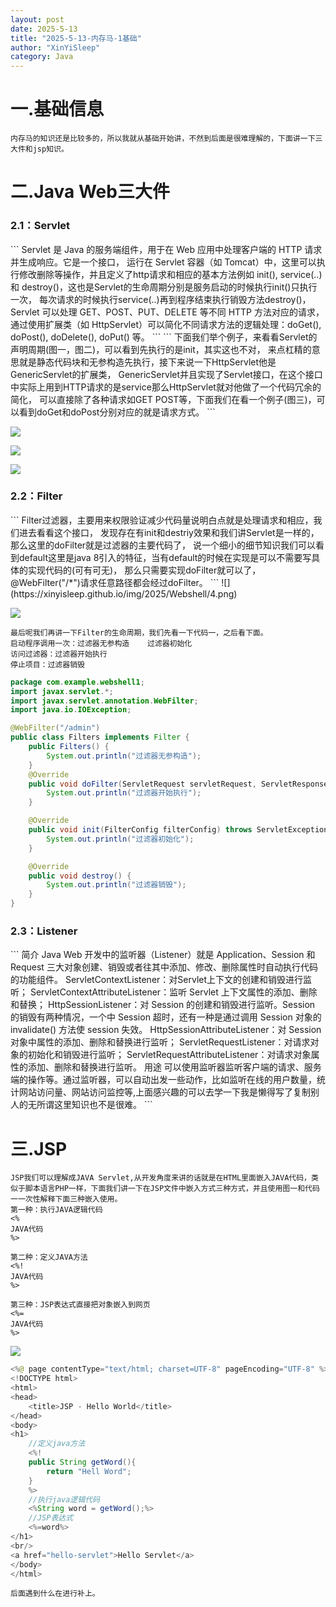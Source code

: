 ```yaml
---
layout: post
date: 2025-5-13
title: "2025-5-13-内存马-1基础"
author: "XinYiSleep"
category: Java
---
```

<h1 id="BLWxk">一.基础信息</h1>

```
内存马的知识还是比较多的，所以我就从基础开始讲，不然到后面是很难理解的，下面讲一下三大件和jsp知识。
```
<h1 id="ULhO0">二.Java Web三大件</h1>

<h3 id="PbTzO">2.1：Servlet</h3>
```
Servlet 是 Java 的服务端组件，用于在 Web 应用中处理客户端的 HTTP 请求并生成响应。它是一个接口，
运行在 Servlet 容器（如 Tomcat）中，这里可以执行修改删除等操作，并且定义了http请求和相应的基本方法例如 
init(), service(..) 和 destroy()，这也是Servlet的生命周期分别是服务启动的时候执行init()只执行一次，
每次请求的时候执行service(..)再到程序结束执行销毁方法destroy()，Servlet 可以处理 GET、POST、PUT、DELETE 等不同 HTTP 方法对应的请求，
通过使用扩展类（如 HttpServlet）可以简化不同请求方法的逻辑处理：doGet(), doPost(), doDelete(), doPut() 等。
```
```
下面我们举个例子，来看看Servlet的声明周期(图一，图二)，可以看到先执行的是init，其实这也不对，
来点杠精的意思就是静态代码块和无参构造先执行，接下来说一下HttpServlet他是GenericServlet的扩展类，
GenericServlet并且实现了Servlet接口，在这个接口中实际上用到HTTP请求的是service那么HttpServlet就对他做了一个代码冗余的简化，
可以直接除了各种请求如GET POST等，下面我们在看一个例子(图三)，可以看到doGet和doPost分别对应的就是请求方式。
```

![](https://xinyisleep.github.io/img/2025/Webshell/1.png)

![](https://xinyisleep.github.io/img/2025/Webshell/2.png)

![](https://xinyisleep.github.io/img/2025/Webshell/3.png)

<h3 id="qI9Vh">2.2：Filter</h3>
```
Filter过滤器，主要用来权限验证减少代码量说明白点就是处理请求和相应，我们进去看看这个接口，
发现存在有init和destriy效果和我们讲Servlet是一样的，那么这里的doFilter就是过滤器的主要代码了，
说一个细小的细节知识我们可以看到default这里是java 8引入的特征，当有default的时候在实现是可以不需要写具体的实现代码的(可有可无)，
那么只需要实现doFilter就可以了，@WebFilter("/*")请求任意路径都会经过doFilter。
```
![](https://xinyisleep.github.io/img/2025/Webshell/4.png)

![](https://xinyisleep.github.io/img/2025/Webshell/5.png)

```
最后呢我们再讲一下Filter的生命周期，我们先看一下代码一，之后看下面。
启动程序调用一次：过滤器无参构造	过滤器初始化
访问过滤器：过滤器开始执行
停止项目：过滤器销毁
```
```java
package com.example.webshell1;
import javax.servlet.*;
import javax.servlet.annotation.WebFilter;
import java.io.IOException;

@WebFilter("/admin")
public class Filters implements Filter {
    public Filters() {
        System.out.println("过滤器无参构造");
    }
    @Override
    public void doFilter(ServletRequest servletRequest, ServletResponse servletResponse, FilterChain filterChain) throws IOException, ServletException {
        System.out.println("过滤器开始执行");
    }

    @Override
    public void init(FilterConfig filterConfig) throws ServletException {
        System.out.println("过滤器初始化");
    }

    @Override
    public void destroy() {
        System.out.println("过滤器销毁");
    }
}

```

<h3 id="XgZGJ">2.3：Listener</h3>
```
简介
Java Web 开发中的监听器（Listener）就是 Application、Session 和 Request 三大对象创建、销毁或者往其中添加、修改、删除属性时自动执行代码的功能组件。
ServletContextListener：对Servlet上下文的创建和销毁进行监听； ServletContextAttributeListener：监听 Servlet 上下文属性的添加、删除和替换；
HttpSessionListener：对 Session 的创建和销毁进行监听。Session 的销毁有两种情况，一个中 Session 超时，还有一种是通过调用 Session 对象的 invalidate() 方法使 session 失效。
HttpSessionAttributeListener：对 Session 对象中属性的添加、删除和替换进行监听；
ServletRequestListener：对请求对象的初始化和销毁进行监听； ServletRequestAttributeListener：对请求对象属性的添加、删除和替换进行监听。
用途
可以使用监听器监听客户端的请求、服务端的操作等。通过监听器，可以自动出发一些动作，比如监听在线的用户数量，统计网站访问量、网站访问监控等,上面感兴趣的可以去学一下我是懒得写了复制别人的无所谓这里知识也不是很难。
```
<h1 id="J8Z3a">三.JSP</h1>

```
JSP我们可以理解成JAVA Servlet,从开发角度来讲的话就是在HTML里面嵌入JAVA代码，类似于脚本语言PHP一样，下面我们讲一下在JSP文件中嵌入方式三种方式，并且使用图一和代码一一次性解释下面三种嵌入使用。
第一种：执行JAVA逻辑代码
<%  
JAVA代码
%>

第二种：定义JAVA方法
<%!
JAVA代码
%>

第三种：JSP表达式直接把对象嵌入到网页
<%=
JAVA代码
%>
```

![](https://xinyisleep.github.io/img/2025/Webshell/6.png)

```java
<%@ page contentType="text/html; charset=UTF-8" pageEncoding="UTF-8" %>
<!DOCTYPE html>
<html>
<head>
    <title>JSP - Hello World</title>
</head>
<body>
<h1>
    //定义java方法
    <%!
    public String getWord(){
        return "Hell Word";
    }
    %>
    //执行java逻辑代码
    <%String word = getWord();%>
    //JSP表达式
    <%=word%>
</h1>
<br/>
<a href="hello-servlet">Hello Servlet</a>
</body>
</html>

```
```
后面遇到什么在进行补上。
```

